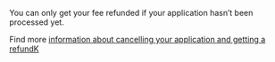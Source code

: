 You can only get your fee refunded if your application hasn’t been processed yet. 

Find more [information about cancelling your application and getting a refundK](https://www.gov.uk/cancel-visa)
